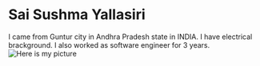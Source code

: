 # Sai Sushma Yallasiri
I came from Guntur city in Andhra Pradesh state in INDIA. I have electrical brackground. I also worked as software engineer for 3 years.
![Here is my picture](C:\Users\s562018\Downloads)